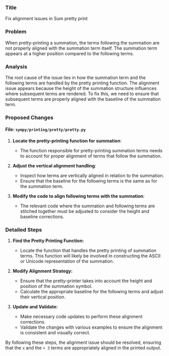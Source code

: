 ### Title

Fix alignment issues in Sum pretty print

### Problem

When pretty-printing a summation, the terms following the summation are not properly aligned with the summation term itself. The summation term appears at a higher position compared to the following terms.

### Analysis

The root cause of the issue lies in how the summation term and the following terms are handled by the pretty printing function. The alignment issue appears because the height of the summation structure influences where subsequent terms are rendered. To fix this, we need to ensure that subsequent terms are properly aligned with the baseline of the summation term.

### Proposed Changes

#### File: `sympy/printing/pretty/pretty.py`

1. **Locate the pretty-printing function for summation**:
    - The function responsible for pretty-printing summation terms needs to account for proper alignment of terms that follow the summation.

2. **Adjust the vertical alignment handling**:
    - Inspect how terms are vertically aligned in relation to the summation.
    - Ensure that the baseline for the following terms is the same as for the summation term.

3. **Modify the code to align following terms with the summation**:
    - The relevant code where the summation and following terms are stitched together must be adjusted to consider the height and baseline corrections.

### Detailed Steps

1. **Find the Pretty Printing Function:**
    - Locate the function that handles the pretty printing of summation terms. This function will likely be involved in constructing the ASCII or Unicode representation of the summation.

2. **Modify Alignment Strategy:**
    - Ensure that the pretty-printer takes into account the height and position of the summation symbol.
    - Calculate the appropriate baseline for the following terms and adjust their vertical position.

3. **Update and Validate:**
    - Make necessary code updates to perform these alignment corrections.
    - Validate the changes with various examples to ensure the alignment is consistent and visually correct.

By following these steps, the alignment issue should be resolved, ensuring that the `x` and the `+ 3` terms are appropriately aligned in the printed output.